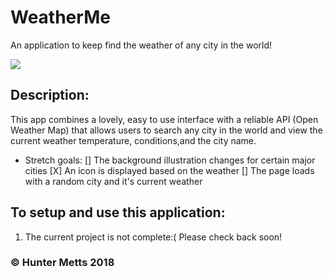 # WeatherMe
An application to keep find the weather of any city in the world!

![](gifWillGoHere.gif)

## Description:
This app combines a lovely, easy to use interface with a reliable API (Open Weather Map) that allows users to search any city in the world and view the current weather temperature, conditions,and the city name. 

- Stretch goals: 
[] The background illustration changes for certain major cities 
[X] An icon is displayed based on the weather
[] The page loads with a random city and it's current weather


## To setup and use this application:
1. The current project is not complete:( 
    Please check back soon!

### &copy; Hunter Metts 2018